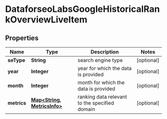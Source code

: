 

# DataforseoLabsGoogleHistoricalRankOverviewLiveItem


## Properties

| Name | Type | Description | Notes |
|------------ | ------------- | ------------- | -------------|
|**seType** | **String** | search engine type |  [optional] |
|**year** | **Integer** | year for which the data is provided |  [optional] |
|**month** | **Integer** | month for which the data is provided |  [optional] |
|**metrics** | [**Map&lt;String, MetricsInfo&gt;**](MetricsInfo.md) | ranking data relevant to the specified domain |  [optional] |



